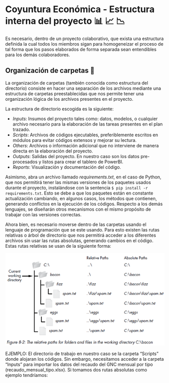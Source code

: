 # Coyuntura Económica - Estructura interna del proyecto :bar_chart: :chart_with_upwards_trend: :chart_with_downwards_trend:
Es necesario, dentro de un proyecto colaborativo, que exista una estructura definida la cual todos los miembros sigan para homogeneizar el proceso de tal forma que los pasos elaborados de forma separada sean entendibles para los demás colaboradores.

## Organización de carpetas :open_file_folder:
La organización de carpetas (también conocida como estructura del directorio) consiste en hacer una separación de los archivos mediante una estructura de carpetas preestablecidas que nos permite tener una organización lógica de los archivos presentes en el proyecto.

La estructura de directorio escogida es la siguiente:

- _Inputs_: Insumos del proyecto tales como: datos, modelos, o cualquier archivo necesario para la elaboración de las tareas presentes en el plan trazado. 
- _Scripts_: Archivos de códigos ejecutables, preferiblemente escritos en módulos para evitar códigos extensos y mejorar su lectura.
- _Others_: Archivos o información adicional que no interviene de manera directa en la elaboración del proyecto.
- _Outputs_: Salidas del proyecto. En nuestro caso son los datos pre-procesados y listos para crear el tablero de PowerBI.
- _Reports_: Visualización y documentación del código.

Asimismo, abra un archivo llamado _requirements.txt_, en el caso de Python, que nos permitirá tener las mismas versiones de los paquetes usados durante el proyecto, instalándose con la sentencia `$ pip install -r requirements.txt`. Esto se debe a que los paquetes están en constante actualización cambiando, en algunos casos, los métodos que contienen, generando conflictos en la ejecución de los códigos. 
Respecto a los demás lenguajes, se diseñarán otros mecanismos con el mismo propósito de trabajar con las versiones correctas.

Ahora bien, es necesario moverse dentro de las carpetas usando el lenguaje de programación que se este usando. Para esto existen las rutas relativas o árbol de directorio que nos permitirá acceder a los diferentes archivos sin usar las rutas absolutas, generando cambios en el código. Estas rutas relativas se usan de la siguiente forma:
 
![alt text][logo]

[logo]: https://github.com/Coyunturaeconomica/Coyunturaeconomica/blob/main/paths.PNG "Rutas"

EJEMPLO: 
El directorio de trabajo en nuestro caso se la carpeta “Scripts” donde alojaran los códigos. Sin embargo, necesitamos acceder a la carpeta “Inputs” para importar los datos del recaudo del GNC mensual por tipo (recaudo_mensual_tipo.xlsx). 
Si tomamos dos rutas absolutas como ejemplo tendríamos:





